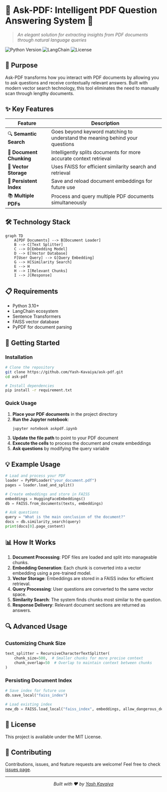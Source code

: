 # 📄 Ask-PDF: Intelligent PDF Question Answering System 🤖

> *An elegant solution for extracting insights from PDF documents through natural language queries*

![Python Version](https://img.shields.io/badge/Python-3.10+-blue.svg)
![LangChain](https://img.shields.io/badge/LangChain-Powered-green.svg)
![License](https://img.shields.io/badge/License-MIT-yellow.svg)

## 🎯 Purpose

Ask-PDF transforms how you interact with PDF documents by allowing you to ask questions and receive contextually relevant answers. Built with modern vector search technology, this tool eliminates the need to manually scan through lengthy documents.

## ✨ Key Features

| Feature | Description |
|---------|-------------|
| 🔍 **Semantic Search** | Goes beyond keyword matching to understand the meaning behind your questions |
| 🧩 **Document Chunking** | Intelligently splits documents for more accurate context retrieval |
| 💾 **Vector Storage** | Uses FAISS for efficient similarity search and retrieval |
| 🔄 **Persistent Index** | Save and reload document embeddings for future use |
| 📚 **Multiple PDFs** | Process and query multiple PDF documents simultaneously |

## 🛠️ Technology Stack

```mermaid
graph TD
    A[PDF Documents] --> B[Document Loader]
    B --> C[Text Splitter]
    C --> D[Embedding Model]
    D --> E[Vector Database]
    F[User Query] --> G[Query Embedding]
    G --> H[Similarity Search]
    E --> H
    H --> I[Relevant Chunks]
    I --> J[Response]
```

## 📋 Requirements

- Python 3.10+
- LangChain ecosystem
- Sentence Transformers
- FAISS vector database
- PyPDF for document parsing

## 🚀 Getting Started

### Installation

```bash
# Clone the repository
git clone https://github.com/Yash-Kavaiya/ask-pdf.git
cd ask-pdf

# Install dependencies
pip install -r requirement.txt
```

### Quick Usage

1. **Place your PDF documents** in the project directory
2. **Run the Jupyter notebook**:
   ```bash
   jupyter notebook askpdf.ipynb
   ```
3. **Update the file path** to point to your PDF document
4. **Execute the cells** to process the document and create embeddings
5. **Ask questions** by modifying the query variable

## 💡 Example Usage

```python
# Load and process your PDF
loader = PyPDFLoader("your_document.pdf")
pages = loader.load_and_split()

# Create embeddings and store in FAISS
embeddings = HuggingFaceEmbeddings()
db = FAISS.from_documents(texts, embeddings)

# Ask questions
query = "What is the main conclusion of the document?"
docs = db.similarity_search(query)
print(docs[0].page_content)
```

## 📊 How It Works

1. **Document Processing**: PDF files are loaded and split into manageable chunks.
2. **Embedding Generation**: Each chunk is converted into a vector embedding using a pre-trained model.
3. **Vector Storage**: Embeddings are stored in a FAISS index for efficient retrieval.
4. **Query Processing**: User questions are converted to the same vector space.
5. **Similarity Search**: The system finds chunks most similar to the question.
6. **Response Delivery**: Relevant document sections are returned as answers.

## 🔍 Advanced Usage

### Customizing Chunk Size

```python
text_splitter = RecursiveCharacterTextSplitter(
    chunk_size=500,  # Smaller chunks for more precise context
    chunk_overlap=50  # Overlap to maintain context between chunks
)
```

### Persisting Document Index

```python
# Save index for future use
db.save_local("faiss_index")

# Load existing index
new_db = FAISS.load_local("faiss_index", embeddings, allow_dangerous_deserialization=True)
```

## 📝 License

This project is available under the MIT License.

## 🤝 Contributing

Contributions, issues, and feature requests are welcome! Feel free to check [issues page](https://github.com/Yash-Kavaiya/ask-pdf/issues).

---

<p align="center">
  <i>Built with ❤️ by <a href="https://github.com/Yash-Kavaiya">Yash Kavaiya</a></i>
</p>
